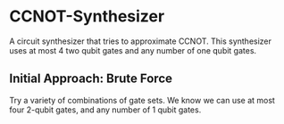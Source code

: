 # CCNOT-Synthesizer
A circuit synthesizer that tries to approximate CCNOT. This synthesizer uses at most 4 two qubit gates and any number of one qubit gates.


## Initial Approach: Brute Force
Try a variety of combinations of gate sets. We know we can use at most four 2-qubit gates, and any number of 1 qubit gates.
